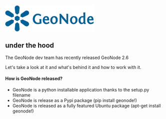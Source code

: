 ![geonode-logo](css/img/geonode_logo.png)

## under the hood


The GeoNode dev team has recently released GeoNode 2.6

Let's take a look at it and what's behind it and how to work with it.

#### How is GeoNode released?

* GeoNode is a python installable application thanks to the setup.py filename <!-- .element: class="fragment" data-fragment-index="2" -->
* GeoNode is release as a Pypi package (pip install geonode!) <!-- .element: class="fragment" data-fragment-index="3" -->
* GeoNode is released as a fully featured Ubuntu package (apt-get install geonode!) <!-- .element: class="fragment" data-fragment-index="4" -->
